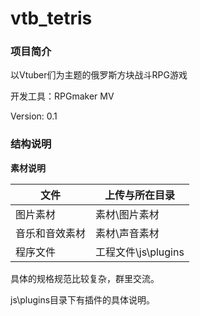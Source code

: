 # vtb_tetris
### 项目简介
以Vtuber们为主题的俄罗斯方块战斗RPG游戏

开发工具：RPGmaker MV

Version: 0.1
### 结构说明
**素材说明**

| 文件 | 上传与所在目录 |
| ---- | ---- |
| 图片素材 | 素材\图片素材 |
| 音乐和音效素材 | 素材\声音素材 |
| 程序文件 | 工程文件\js\plugins |

具体的规格规范比较复杂，群里交流。

js\plugins目录下有插件的具体说明。
